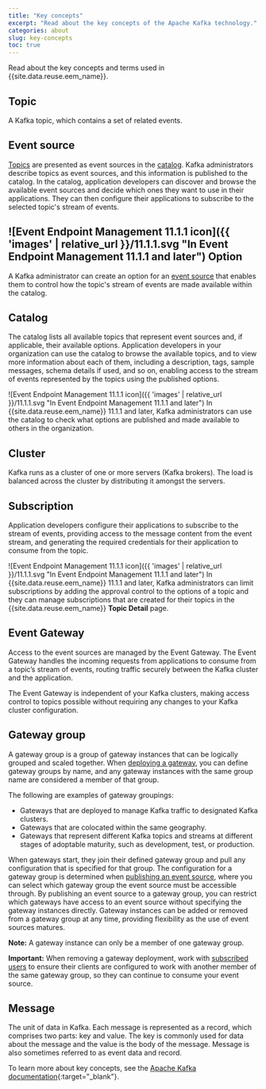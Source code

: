 ```yaml
---
title: "Key concepts"
excerpt: "Read about the key concepts of the Apache Kafka technology."
categories: about
slug: key-concepts
toc: true
---
```


Read about the key concepts and terms used in {{site.data.reuse.eem_name}}.
## Topic

A Kafka topic, which contains a set of related events.

## Event source

[Topics](#topic) are presented as event sources in the [catalog](#catalog). Kafka administrators describe topics as event sources, and this information is published to the catalog. In the catalog, application developers can discover and browse the available event sources and decide which ones they want to use in their applications. They can then configure their applications to subscribe to the selected topic's stream of events.

## ![Event Endpoint Management 11.1.1 icon]({{ 'images' | relative_url }}/11.1.1.svg "In Event Endpoint Management 11.1.1 and later") Option

A Kafka administrator can create an option for an [event source](#event-source) that enables them to control how the topic's stream of events are made available within the catalog. 

## Catalog

The catalog lists all available topics that represent event sources and, if applicable, their available options. Application developers in your organization can use the catalog to browse the available topics, and to view more information about each of them, including a description, tags, sample messages, schema details if used, and so on, enabling access to the stream of events represented by the topics using the published options.

![Event Endpoint Management 11.1.1 icon]({{ 'images' | relative_url }}/11.1.1.svg "In Event Endpoint Management 11.1.1 and later") In {{site.data.reuse.eem_name}} 11.1.1 and later, Kafka administrators can use the catalog to check what options are published and made available to others in the organization.

## Cluster

Kafka runs as a cluster of one or more servers (Kafka brokers). The load is balanced across the cluster by distributing it amongst the servers.

## Subscription

Application developers configure their applications to subscribe to the stream of events, providing access to the message content from the event stream, and generating the required credentials for their application to consume from the topic. 

![Event Endpoint Management 11.1.1 icon]({{ 'images' | relative_url }}/11.1.1.svg "In Event Endpoint Management 11.1.1 and later") In {{site.data.reuse.eem_name}} 11.1.1 and later, Kafka administrators can limit subscriptions by adding the approval control to the options of a topic and they can manage subscriptions that are created for their topics in the {{site.data.reuse.eem_name}} **Topic Detail** page.

## Event Gateway

Access to the event sources are managed by the Event Gateway. The Event Gateway handles the incoming requests from applications to consume from a topic’s stream of events, routing traffic securely between the Kafka cluster and the application.

The Event Gateway is independent of your Kafka clusters, making access control to topics possible without requiring any changes to your Kafka cluster configuration.

## Gateway group

A gateway group is a group of gateway instances that can be logically grouped and scaled together. When [deploying a gateway](../../installing/deploy-gateways), you can define gateway groups by name, and any gateway instances with the same group name are considered a member of that group.

The following are examples of gateway groupings:

- Gateways that are deployed to manage Kafka traffic to designated Kafka clusters.
- Gateways that are colocated within the same geography.
- Gateways that represent different Kafka topics and streams at different stages of adoptable maturity, such as development, test, or production.

When gateways start, they join their defined gateway group and pull any configuration that is specified for that group. The configuration for a gateway group is determined when [publishing an event source](../../describe/publishing-topics), where you can select which gateway group the event source must be accessible through. By publishing an event source to a gateway group, you can restrict which gateways have access to an event source without specifying the gateway instances directly. Gateway instances can be added or removed from a gateway group at any time, providing flexibility as the use of event sources matures.

**Note:** A gateway instance can only be a member of one gateway group.

**Important:** When removing a gateway deployment, work with [subscribed users](../../describe/managing-user-access-to-options) to ensure their clients are configured to work with another member of the same gateway group, so they can continue to consume your event source.

## Message

The unit of data in Kafka. Each message is represented as a record, which comprises two parts: key and value. The key is commonly used for data about the message and the value is the body of the message. Message is also sometimes referred to as event data and record.

To learn more about key concepts, see the [Apache Kafka documentation](http://kafka.apache.org/documentation.html){:target="_blank"}.
